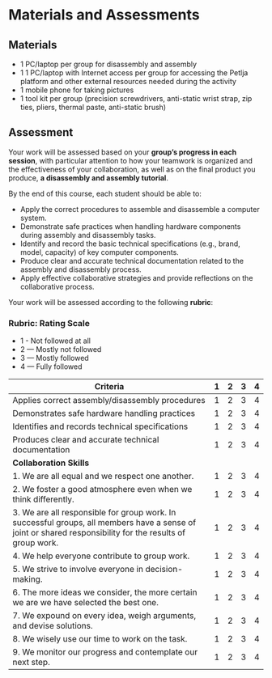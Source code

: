 ﻿# Materials and Assessments

## Materials

- 1 PC/laptop per group for disassembly and assembly
- 1 1 PC/laptop with Internet access per group for accessing the Petlja platform and other external resources needed during the activity
- 1 mobile phone for taking pictures
- 1 tool kit per group (precision screwdrivers, anti-static wrist strap, zip ties, pliers, thermal paste, anti-static brush)

## Assessment

Your work will be assessed based on your **group’s progress in each session**, with particular attention to how your teamwork is organized and the effectiveness of your collaboration, as well as on the final product you produce, **a disassembly and assembly tutorial**.

By the end of this course, each student should be able to:

- Apply the correct procedures to assemble and disassemble a computer system.
- Demonstrate safe practices when handling hardware components during assembly and disassembly tasks.
- Identify and record the basic technical specifications (e.g., brand, model, capacity) of key computer components.
- Produce clear and accurate technical documentation related to the assembly and disassembly process.
- Apply effective collaborative strategies and provide reflections on the collaborative process.

Your work will be assessed according to the following **rubric**:

### Rubric: Rating Scale

- 1 - Not followed at all 
- 2 — Mostly not followed 
- 3 — Mostly followed 
- 4 — Fully followed 

| Criteria                                                                 | 1 | 2 | 3 | 4 |
|--------------------------------------------------------------------------|---|---|---|---|
| Applies correct assembly/disassembly procedures                          | 1 | 2 | 3 | 4 |
| Demonstrates safe hardware handling practices                            | 1 | 2 | 3 | 4 |
| Identifies and records technical specifications                          | 1 | 2 | 3 | 4 |
| Produces clear and accurate technical documentation                      | 1 | 2 | 3 | 4 |
| **Collaboration Skills**                                                 |   |   |   |   |
| 1. We are all equal and we respect one another.                          | 1 | 2 | 3 | 4 |
| 2. We foster a good atmosphere even when we think differently.           | 1 | 2 | 3 | 4 |
| 3. We are all responsible for group work. In successful groups, all members have a sense of joint or shared responsibility for the results of group work. | 1 | 2 | 3 | 4 |
| 4. We help everyone contribute to group work.                            | 1 | 2 | 3 | 4 |
| 5. We strive to involve everyone in decision-making.                     | 1 | 2 | 3 | 4 |
| 6. The more ideas we consider, the more certain we are we have selected the best one. | 1 | 2 | 3 | 4 |
| 7. We expound on every idea, weigh arguments, and devise solutions.      | 1 | 2 | 3 | 4 |
| 8. We wisely use our time to work on the task.                           | 1 | 2 | 3 | 4 |
| 9. We monitor our progress and contemplate our next step.                | 1 | 2 | 3 | 4 |

